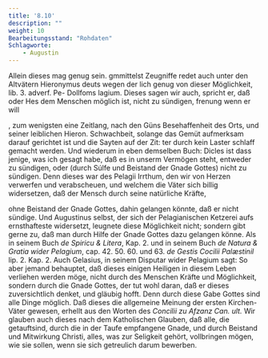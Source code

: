 ```yaml
---
title: '8.10'
description: ""
weight: 10
Bearbeitungsstand: "Rohdaten"
Schlagworte:
	- Augustin
---
```

<!-- Seite 365 -->


Allein dieses mag genug sein. gmmittelst Zeugniffe redet auch unter den Altvätern Hieronymus deuts wegen der lich genug von dieser Möglichkeit, lib. 3. adverf. Pe- Dollfoms lagium. Dieses sagen wir auch, spricht er, daß oder Hes dem Menschen möglich ist, nicht zu sündigen, frenung wenn er will

, zum wenigsten eine Zeitlang, nach den Güns Besehaffenheit des Orts, und seiner leiblichen Hieron. Schwachbeit, solange das Gemüt aufmerksam darauf gerichtet ist und die Sayten auf der Zit: ter durch kein Laster schlaff gemacht werden. Und wiederum in eben demselben Buch: Dicles ist dass jenige, was ich gesagt habe, daß es in unserm Vermögen steht, entweder zu sündigen, oder (durch Súlfe und Beistand der Gnade Gottes) nicht zu sündigen. Denn dieses war des Pelagii
Irrthum, den wir von Herzen verwerfen und verabscheuen,
und welchem die Väter sich billig widersetzen,
daß der Mensch durch seine natürliche Kräfte,
<!-- Seite 366 -->
ohne Beistand der Gnade Gottes, dahin gelangen
könnte, daß er nicht sündige. Und Augustinus
selbst, der sich der Pelagianischen Ketzerei
aufs ernsthafteste widersetzt, leugnete diese Möglichkeit
nicht; sondern gibt gerne zu, daß man durch Hilfe
der Gnade Gottes dazu gelangen könne. Als in seinem
Buch *de Spiricu & Litera*, Kap. 2. und in seinem
Buch *de Natura & Gratia wider Pelagium*, cap.
42. 50. 60. und 63. *de Gestis Cocilii Palæstinil* lip. 2. Kap. 2. Auch
Gelasius, in seinem Disputar wider Pelagium sagt:
So aber jemand behauptet, daß dieses einigen
Heiligen in diesem Leben verliehen werden möge,
nicht durch des Menschen Kräfte und Möglichkeit,
sondern durch die Gnade Gottes, der tut
wohl daran, daß er dieses zuversichtlich denket,
und gläubig hofft. Denn durch diese Gabe Gottes
sind alle Dinge möglich. Daß dieses die allgemeine
Meinung der ersten Kirchen-Väter gewesen,
erhellt aus den Worten des *Concilii zu Afzanz Can. ult.*
Wir glauben auch dieses nach dem Katholischen
Glauben, daß alle, die getauftsind, durch
die in der Taufe empfangene Gnade, und durch
Beistand und Mitwirkung Christi, alles, was
zur Seligkeit gehört, vollbringen mögen, wie sie
sollen, wenn sie sich getreulich darum bewerben.

